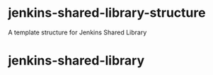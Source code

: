 # jenkins-shared-library-structure
A template structure for Jenkins Shared Library
# jenkins-shared-library
